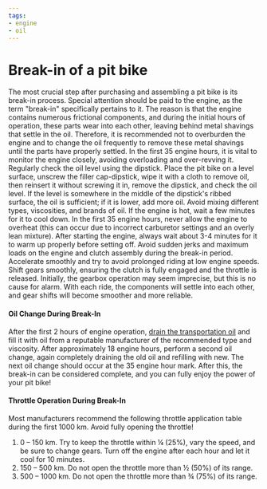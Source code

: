 ```yaml
---
tags:
- engine
- oil
---
```


# Break-in of a pit bike

The most crucial step after purchasing and assembling a pit bike is its break-in process. Special attention should be paid to the engine, as the term "break-in" specifically pertains to it. The reason is that the engine contains numerous frictional components, and during the initial hours of operation, these parts wear into each other, leaving behind metal shavings that settle in the oil. Therefore, it is recommended not to overburden the engine and to change the oil frequently to remove these metal shavings until the parts have properly settled. In the first 35 engine hours, it is vital to monitor the engine closely, avoiding overloading and over-revving it. Regularly check the oil level using the dipstick. Place the pit bike on a level surface, unscrew the filler cap-dipstick, wipe it with a cloth to remove oil, then reinsert it without screwing it in, remove the dipstick, and check the oil level. If the level is somewhere in the middle of the dipstick's ribbed surface, the oil is sufficient; if it is lower, add more oil. Avoid mixing different types, viscosities, and brands of oil. If the engine is hot, wait a few minutes for it to cool down. In the first 35 engine hours, never allow the engine to overheat (this can occur due to incorrect carburetor settings and an overly lean mixture). After starting the engine, always wait about 3-4 minutes for it to warm up properly before setting off. Avoid sudden jerks and maximum loads on the engine and clutch assembly during the break-in period. Accelerate smoothly and try to avoid prolonged riding at low engine speeds. Shift gears smoothly, ensuring the clutch is fully engaged and the throttle is released. Initially, the gearbox operation may seem imprecise, but this is no cause for alarm. With each ride, the components will settle into each other, and gear shifts will become smoother and more reliable.

#### Oil Change During Break-In

After the first 2 hours of engine operation, [drain the transportation oil](http://mypitbike.ru/blog/workshop/4.html) and fill it with oil from a reputable manufacturer of the recommended type and viscosity. After approximately 18 engine hours, perform a second oil change, again completely draining the old oil and refilling with new. The next oil change should occur at the 35 engine hour mark. After this, the break-in can be considered complete, and you can fully enjoy the power of your pit bike!

#### Throttle Operation During Break-In

Most manufacturers recommend the following throttle application table during the first 1000 km. Avoid fully opening the throttle!

1. 0 – 150 km. Try to keep the throttle within ¼ (25%), vary the speed, and be sure to change gears. Turn off the engine after each hour and let it cool for 10 minutes.
2. 150 – 500 km. Do not open the throttle more than ½ (50%) of its range.
3. 500 – 1000 km. Do not open the throttle more than ¾ (75%) of its range.
